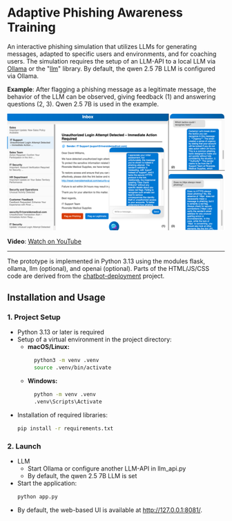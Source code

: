 # Adaptive Phishing Awareness Training

An interactive phishing simulation that utilizes LLMs for generating messages, adapted to specific users and environments, and for coaching users. The simulation requires the setup of an LLM-API to a local LLM via <a href="https://ollama.com/">Ollama</a> or the "<a href="https://llm.datasette.io/en/stable/">llm</a>" library. By default, the qwen 2.5 7B LLM is configured via Ollama.

**Example**: After flagging a phishing message as a legitimate message, the behavior of the LLM can be observed, giving feedback (1) and answering questions (2, 3). Qwen 2.5 7B is used in the example.

![UI-2](https://raw.githubusercontent.com/fhaer/adaptive-phishing-awareness-training/main/UI-2.png)

**Video**: <a href="https://www.youtube.com/watch?v=UUYAv6r7agY">Watch on YouTube</a>

---

The prototype is implemented in Python 3.13 using the modules flask, ollama, llm (optional), and openai (optional). Parts of the HTML/JS/CSS code are derived from the <a href="https://github.com/patrickloeber/chatbot-deployment">chatbot-deployment</a> project.
 
## Installation and Usage

### 1. Project Setup
- Python 3.13 or later is required
- Setup of a virtual environment in the project directory:
  - **macOS/Linux:**
    ```bash
      python3 -m venv .venv
      source .venv/bin/activate
    ```
  - **Windows:**
    ```bash
      python -m venv .venv
      .venv\Scripts\Activate
    ```
- Installation of required libraries:
  ```bash
  pip install -r requirements.txt
  ```

### 2. Launch
- LLM
  - Start Ollama or configure another LLM-API in llm_api.py
  - By default, the qwen 2.5 7B LLM is set
- Start the application:
  ```bash
  python app.py
  ```
- By default, the web-based UI is available at <a href="http://127.0.0.1:8081/">http://127.0.0.1:8081/</a>.
